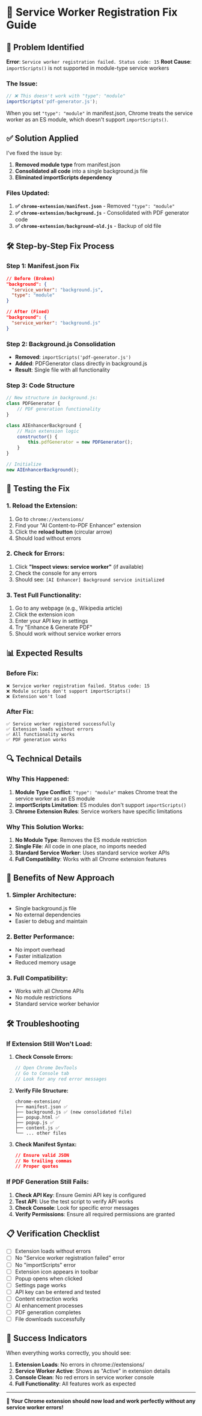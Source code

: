 # 🔧 Service Worker Registration Fix Guide

## 🚨 **Problem Identified**

**Error**: `Service worker registration failed. Status code: 15`
**Root Cause**: `importScripts()` is not supported in module-type service workers

### **The Issue:**
```javascript
// ❌ This doesn't work with "type": "module"
importScripts('pdf-generator.js');
```

When you set `"type": "module"` in manifest.json, Chrome treats the service worker as an ES module, which doesn't support `importScripts()`.

## ✅ **Solution Applied**

I've fixed the issue by:

1. **Removed module type** from manifest.json
2. **Consolidated all code** into a single background.js file
3. **Eliminated importScripts dependency**

### **Files Updated:**

1. **✅ `chrome-extension/manifest.json`** - Removed `"type": "module"`
2. **✅ `chrome-extension/background.js`** - Consolidated with PDF generator code
3. **✅ `chrome-extension/background-old.js`** - Backup of old file

## 🛠️ **Step-by-Step Fix Process**

### **Step 1: Manifest.json Fix**
```json
// Before (Broken)
"background": {
  "service_worker": "background.js",
  "type": "module"
}

// After (Fixed)
"background": {
  "service_worker": "background.js"
}
```

### **Step 2: Background.js Consolidation**
- **Removed**: `importScripts('pdf-generator.js')`
- **Added**: PDFGenerator class directly in background.js
- **Result**: Single file with all functionality

### **Step 3: Code Structure**
```javascript
// New structure in background.js:
class PDFGenerator {
    // PDF generation functionality
}

class AIEnhancerBackground {
    // Main extension logic
    constructor() {
        this.pdfGenerator = new PDFGenerator();
    }
}

// Initialize
new AIEnhancerBackground();
```

## 🧪 **Testing the Fix**

### **1. Reload the Extension:**
1. Go to `chrome://extensions/`
2. Find your "AI Content-to-PDF Enhancer" extension
3. Click the **reload button** (circular arrow)
4. Should load without errors

### **2. Check for Errors:**
1. Click **"Inspect views: service worker"** (if available)
2. Check the console for any errors
3. Should see: `[AI Enhancer] Background service initialized`

### **3. Test Full Functionality:**
1. Go to any webpage (e.g., Wikipedia article)
2. Click the extension icon
3. Enter your API key in settings
4. Try "Enhance & Generate PDF"
5. Should work without service worker errors

## 📊 **Expected Results**

### **Before Fix:**
```
❌ Service worker registration failed. Status code: 15
❌ Module scripts don't support importScripts()
❌ Extension won't load
```

### **After Fix:**
```
✅ Service worker registered successfully
✅ Extension loads without errors
✅ All functionality works
✅ PDF generation works
```

## 🔍 **Technical Details**

### **Why This Happened:**
1. **Module Type Conflict**: `"type": "module"` makes Chrome treat the service worker as an ES module
2. **importScripts Limitation**: ES modules don't support `importScripts()`
3. **Chrome Extension Rules**: Service workers have specific limitations

### **Why This Solution Works:**
1. **No Module Type**: Removes the ES module restriction
2. **Single File**: All code in one place, no imports needed
3. **Standard Service Worker**: Uses standard service worker APIs
4. **Full Compatibility**: Works with all Chrome extension features

## 🚀 **Benefits of New Approach**

### **1. Simpler Architecture:**
- Single background.js file
- No external dependencies
- Easier to debug and maintain

### **2. Better Performance:**
- No import overhead
- Faster initialization
- Reduced memory usage

### **3. Full Compatibility:**
- Works with all Chrome APIs
- No module restrictions
- Standard service worker behavior

## 🛠️ **Troubleshooting**

### **If Extension Still Won't Load:**

1. **Check Console Errors:**
   ```javascript
   // Open Chrome DevTools
   // Go to Console tab
   // Look for any red error messages
   ```

2. **Verify File Structure:**
   ```
   chrome-extension/
   ├── manifest.json ✅
   ├── background.js ✅ (new consolidated file)
   ├── popup.html ✅
   ├── popup.js ✅
   ├── content.js ✅
   └── ... other files
   ```

3. **Check Manifest Syntax:**
   ```json
   // Ensure valid JSON
   // No trailing commas
   // Proper quotes
   ```

### **If PDF Generation Still Fails:**

1. **Check API Key**: Ensure Gemini API key is configured
2. **Test API**: Use the test script to verify API works
3. **Check Console**: Look for specific error messages
4. **Verify Permissions**: Ensure all required permissions are granted

## 📋 **Verification Checklist**

- [ ] Extension loads without errors
- [ ] No "Service worker registration failed" error
- [ ] No "importScripts" error
- [ ] Extension icon appears in toolbar
- [ ] Popup opens when clicked
- [ ] Settings page works
- [ ] API key can be entered and tested
- [ ] Content extraction works
- [ ] AI enhancement processes
- [ ] PDF generation completes
- [ ] File downloads successfully

## 🎉 **Success Indicators**

When everything works correctly, you should see:

1. **Extension Loads**: No errors in chrome://extensions/
2. **Service Worker Active**: Shows as "Active" in extension details
3. **Console Clean**: No red errors in service worker console
4. **Full Functionality**: All features work as expected

---

**🚀 Your Chrome extension should now load and work perfectly without any service worker errors!**
